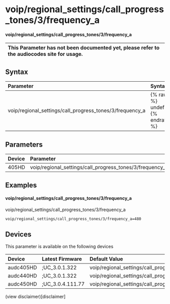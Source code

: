 ﻿---
description: voip/regional_settings/call_progress_tones/3/frequency_a
search: false
---

# voip/regional_settings/call_progress_tones/3/frequency_a

#### voip/regional_settings/call_progress_tones/3/frequency_a


| This Parameter has not been documented yet, please refer to the audiocodes site for usage.  |
| :--- |

## Syntax
| Parameter | Syntax |
| :--- | :--- |
|voip/regional_settings/call_progress_tones/3/frequency_a | {% raw %} undefined {% endraw %} |

## Parameters
|Device|Parameter|value|Description|
|:---|:---|:---|:---|
| 405HD | voip/regional_settings/call_progress_tones/3/frequency_a |  |  |

## Examples
#### voip/regional_settings/call_progress_tones/3/frequency_a

voip/regional_settings/call_progress_tones/3/frequency_a

```
voip/regional_settings/call_progress_tones/3/frequency_a=480
```

## Devices
This parameter is available on the following devices

| Device | Latest Firmware | Default Value |
|:---|:---|:---|
| audc405HD | ;UC_3.0.1.322 | voip/regional_settings/call_progress_tones/3/frequency_a=480 
| audc440HD | ;UC_3.0.1.322 | voip/regional_settings/call_progress_tones/3/frequency_a=480 
| audc450HD | ;UC_3.0.4.111.77 | voip/regional_settings/call_progress_tones/3/frequency_a=480 

(view disclaimer)[disclaimer]
